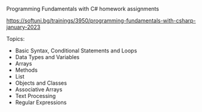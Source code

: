 Programming Fundamentals with C# homework assignments

https://softuni.bg/trainings/3950/programming-fundamentals-with-csharp-january-2023

Topics:

* Basic Syntax, Conditional Statements and Loops
* Data Types and Variables
* Arrays
* Methods
* List
* Objects and Classes
* Associative Arrays
* Text Processing
* Regular Expressions
